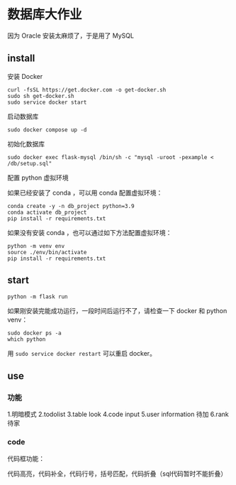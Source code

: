 # 数据库大作业

因为 Oracle 安装太麻烦了，于是用了 MySQL

## install

安装 Docker
```shell
curl -fsSL https://get.docker.com -o get-docker.sh
sudo sh get-docker.sh
sudo service docker start
```
启动数据库
```shell
sudo docker compose up -d
```
初始化数据库
```shell
sudo docker exec flask-mysql /bin/sh -c "mysql -uroot -pexample < /db/setup.sql"
```
配置 python 虚拟环境

如果已经安装了 conda ，可以用 conda 配置虚拟环境：
```shell
conda create -y -n db_project python=3.9
conda activate db_project
pip install -r requirements.txt
```
如果没有安装 conda ，也可以通过如下方法配置虚拟环境：
```shell
python -m venv env
source ./env/bin/activate
pip install -r requirements.txt
```

## start

```shell
python -m flask run
```
如果刚安装完能成功运行，一段时间后运行不了，请检查一下 docker 和 python venv：
```shell
sudo docker ps -a
which python
```
用 `sudo service docker restart` 可以重启 docker。


## use
### 功能
1.明暗模式
2.todolist
3.table look
4.code input
5.user information 待加
6.rank 待家
### code
代码框功能：

代码高亮，代码补全，代码行号，括号匹配，代码折叠（sql代码暂时不能折叠）